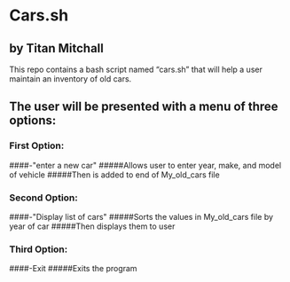# Cars.sh 
## by Titan Mitchall

This repo contains a bash script named “cars.sh” that will help a user maintain an inventory of old cars.
 
 ## The user will be presented with a menu of three options:
 ### First Option: 
  ####-"enter a new car"
   #####Allows user to enter year, make, and model of vehicle
   #####Then is added to end of My_old_cars file
 ### Second Option:
  ####-"Display list of cars"
   #####Sorts the values in My_old_cars file by year of car
   #####Then displays them to user
 ### Third Option:
  ####-Exit
   #####Exits the program
